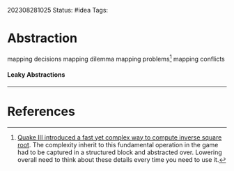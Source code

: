 202308281025
Status: #idea
Tags:

# Abstraction


mapping decisions
mapping dilemma
mapping problems[^4]
mapping conflicts 

#### Leaky Abstractions



---
# References

[^4]: [Quake III introduced a fast yet complex way to compute inverse square root](https://www.youtube.com/watch?v=p8u_k2LIZyo). The complexity inherit to this fundamental operation in the game had to be captured in a structured block and abstracted over. Lowering overall need to think about these details every time you need to use it. 


